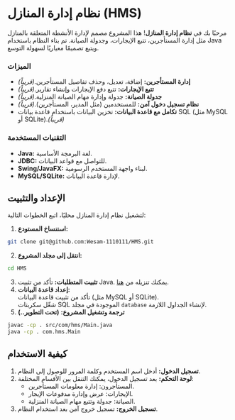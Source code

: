 # نظام إدارة المنازل (HMS)
مرحبًا بك في **نظام إدارة المنازل**! هذا المشروع مصمم لإدارة الأنشطة المتعلقة بالمنازل مثل إدارة المستأجرين، تتبع الإيجارات، وجدولة الصيانة. تم بناء النظام باستخدام Java ويتبع تصميمًا معياريًا لسهولة التوسع.
### الميزات
- **إدارة المستأجرين:** إضافة، تعديل، وحذف تفاصيل المستأجرين.*(قريباً)*
- **تتبع الإيجارات:** تتبع دفع الإيجارات وإنشاء تقارير.*(قريباً)*
- **جدولة الصيانة:** جدولة وإدارة مهام الصيانة المنزلية.*(قريباً)*
- **نظام تسجيل دخول آمن:** للمستخدمين (مثل المدير، المستأجرين).*(قريباً)*
- **تكامل مع قاعدة البيانات:** تخزين البيانات باستخدام قاعدة بيانات SQL (مثل MySQL أو SQLite).*(قريباً)*

### التقنيات المستخدمة
- **Java:** لغة البرمجة الأساسية.
- **JDBC:** للتواصل مع قواعد البيانات.
- **Swing/JavaFX:** لبناء واجهة المستخدم الرسومية.
- **MySQL/SQLite:** لإدارة قاعدة البيانات.

## الإعداد والتثبيت
لتشغيل نظام إدارة المنازل محليًا، اتبع الخطوات التالية:

1. **استنساخ المستودع:**
```bash
git clone git@github.com:Wesam-1110111/HMS.git
```
2. **انتقل إلى مجلد المشروع:**
```bash
cd HMS
```
3. **تثبيت المتطلبات:** تأكد من تثبيت Java. يمكنك تنزيله من [هنا](https://www.oracle.com/java/technologies/javase-jdk11-downloads.html).
4. **إعداد قاعدة البيانات:**  
   تأكد من تثبيت قاعدة البيانات (مثل MySQL أو SQLite).  
  شغّل سكربتات SQL الموجودة في مجلد ``database`` لإنشاء الجداول اللازمة.  
5. **ترجمة وتشغيل المشروع:** **(تحت التطوير..)**
```bash
javac -cp . src/com/hms/Main.java
java -cp . com.hms.Main
```
## كيفية الاستخدام
1. **تسجيل الدخول:** أدخل اسم المستخدم وكلمة المرور للوصول إلى النظام.
2. **لوحة التحكم:** بعد تسجيل الدخول، يمكنك التنقل بين الأقسام المختلفة:
   - المستأجرون: إدارة معلومات المستأجرين.
   - الإيجارات: عرض وإدارة مدفوعات الإيجار.
   - الصيانة: جدولة وتتبع مهام الصيانة المنزلية.
3. **تسجيل الخروج:** تسجيل خروج آمن بعد استخدام النظام.










